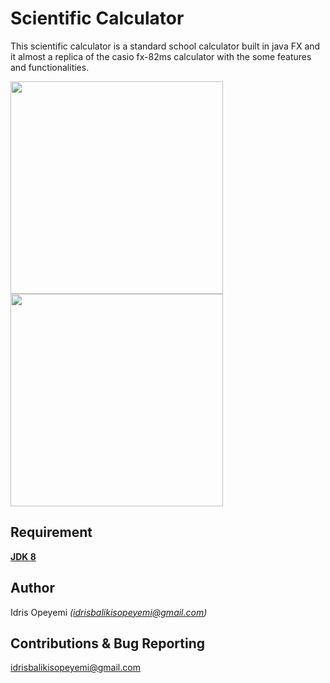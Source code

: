 # Scientific Calculator
This scientific calculator is a standard school calculator  built in java FX and it almost a replica of the casio fx-82ms calculator with the some features and functionalities.

<img src ="https://github.com/OpeyemiOluwa12/ScientificCalculator/blob/master/src/scientificcalculator/Scientific%20Calculator2.PNG" width="340">    <img src="https://github.com/OpeyemiOluwa12/ScientificCalculator/blob/master/src/scientificcalculator/casio-fx-82ms-original.jpeg" width="340">




## Requirement
 **[JDK 8](http://www.oracle.com/technetwork/java/javase/documentation/jdk8-doc-downloads-2133158.html)**

Author
--------
Idris Opeyemi _(idrisbalikisopeyemi@gmail.com)_


Contributions & Bug Reporting
--------

idrisbalikisopeyemi@gmail.com
 

